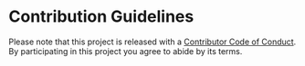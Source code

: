 # Contribution Guidelines

Please note that this project is released with a [Contributor Code of Conduct](CODE_OF_CONDUCT.md). By participating in this project you agree to abide by its terms.
